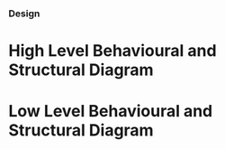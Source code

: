 ### Design
# High Level Behavioural and Structural Diagram
# Low Level Behavioural and Structural Diagram
